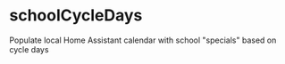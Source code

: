 # schoolCycleDays
Populate local Home Assistant calendar with school "specials" based on cycle days
